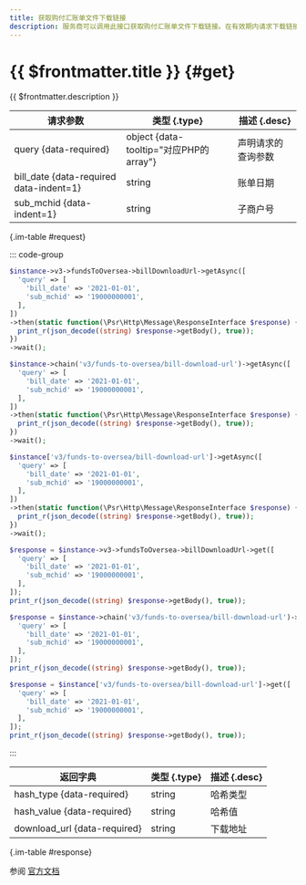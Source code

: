 ```yaml
---
title: 获取购付汇账单文件下载链接
description: 服务商可以调用此接口获取购付汇账单文件下载链接。在有效期内请求下载链接可以下载出账日为指定日期的购付汇账单文件。
---
```


# {{ $frontmatter.title }} {#get}

{{ $frontmatter.description }}

| 请求参数 | 类型 {.type} | 描述 {.desc}
| --- | --- | ---
| query {data-required} | object {data-tooltip="对应PHP的array"} | 声明请求的查询参数
| bill_date {data-required data-indent=1} | string | 账单日期
| sub_mchid {data-indent=1} | string | 子商户号

{.im-table #request}

::: code-group

```php [异步纯链式]
$instance->v3->fundsToOversea->billDownloadUrl->getAsync([
  'query' => [
    'bill_date' => '2021-01-01',
    'sub_mchid' => '19000000001',
  ],
])
->then(static function(\Psr\Http\Message\ResponseInterface $response) {
  print_r(json_decode((string) $response->getBody(), true));
})
->wait();
```

```php [异步声明式]
$instance->chain('v3/funds-to-oversea/bill-download-url')->getAsync([
  'query' => [
    'bill_date' => '2021-01-01',
    'sub_mchid' => '19000000001',
  ],
])
->then(static function(\Psr\Http\Message\ResponseInterface $response) {
  print_r(json_decode((string) $response->getBody(), true));
})
->wait();
```

```php [异步属性式]
$instance['v3/funds-to-oversea/bill-download-url']->getAsync([
  'query' => [
    'bill_date' => '2021-01-01',
    'sub_mchid' => '19000000001',
  ],
])
->then(static function(\Psr\Http\Message\ResponseInterface $response) {
  print_r(json_decode((string) $response->getBody(), true));
})
->wait();
```

```php [同步纯链式]
$response = $instance->v3->fundsToOversea->billDownloadUrl->get([
  'query' => [
    'bill_date' => '2021-01-01',
    'sub_mchid' => '19000000001',
  ],
]);
print_r(json_decode((string) $response->getBody(), true));
```

```php [同步声明式]
$response = $instance->chain('v3/funds-to-oversea/bill-download-url')->get([
  'query' => [
    'bill_date' => '2021-01-01',
    'sub_mchid' => '19000000001',
  ],
]);
print_r(json_decode((string) $response->getBody(), true));
```

```php [同步属性式]
$response = $instance['v3/funds-to-oversea/bill-download-url']->get([
  'query' => [
    'bill_date' => '2021-01-01',
    'sub_mchid' => '19000000001',
  ],
]);
print_r(json_decode((string) $response->getBody(), true));
```

:::

| 返回字典 | 类型 {.type} | 描述 {.desc}
| --- | --- | ---
| hash_type {data-required}| string | 哈希类型
| hash_value {data-required}| string | 哈希值
| download_url {data-required}| string | 下载地址

{.im-table #response}

参阅 [官方文档](https://pay.weixin.qq.com/wiki/doc/apiv3_partner/apis/chapter7_10_4.shtml)
